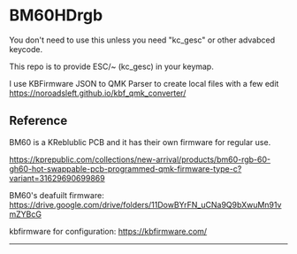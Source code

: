 <h1>BM60HDrgb</h1>
You don't need to use this unless you need "kc_gesc" or other advabced keycode.

This repo is to provide ESC/~ (kc_gesc) in your keymap.

I use KBFirmware JSON to QMK Parser to create local files with a few edit
https://noroadsleft.github.io/kbf_qmk_converter/


Reference
---------------------------------------------------------------------------------
BM60 is a KReblublic PCB and it has their own firmware for regular use.

https://kprepublic.com/collections/new-arrival/products/bm60-rgb-60-gh60-hot-swappable-pcb-programmed-qmk-firmware-type-c?variant=31629690699869

BM60's deafuilt firmware:
https://drive.google.com/drive/folders/11DowBYrFN_uCNa9Q9bXwuMn91vmZYBcG

kbfirmware for configuration:
https://kbfirmware.com/

---------------------------------------------------------------------------------

